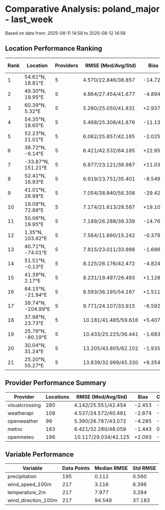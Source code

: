 # Comparative Analysis: poland_major - last_week

Based on data from: 2025-08-11 14:58 to 2025-08-12 14:58

## Location Performance Ranking

| Rank | Location | Providers | RMSE (Med/Avg/Std) | Bias | Correlation | Coverage % |
|------|----------|-----------|-------------------|------|-------------|-----------|
| 1 | 54.61°N, 18.81°E | 5 | 4.570/22.846/36.857 | -14.724 | 0.121 | 92.4% |
| 2 | 49.30°N, 19.95°E | 5 | 4.864/27.454/41.677 | -4.894 | 0.126 | 92.4% |
| 3 | 60.39°N, 5.32°E | 5 | 5.280/25.050/41.831 | +2.937 | -0.247 | 92.4% |
| 4 | 54.35°N, 18.65°E | 5 | 5.468/25.306/41.876 | -11.138 | 0.005 | 92.4% |
| 5 | 52.23°N, 21.01°E | 5 | 6.062/25.857/42.165 | -2.025 | 0.000 | 34.5% |
| 6 | 38.72°N, -9.14°E | 5 | 6.421/42.532/64.185 | +22.958 | -0.464 | 92.4% |
| 7 | -33.87°N, 151.21°E | 5 | 6.877/23.121/36.987 | +11.039 | -0.012 | 92.4% |
| 8 | 52.41°N, 16.93°E | 5 | 6.919/23.751/35.401 | -8.549 | -0.228 | 92.4% |
| 9 | 41.01°N, 28.98°E | 5 | 7.054/38.940/56.308 | -29.427 | -0.037 | 92.4% |
| 10 | 19.08°N, 72.88°E | 5 | 7.174/21.613/28.587 | +19.103 | -0.215 | 92.4% |
| 11 | 50.06°N, 19.95°E | 5 | 7.189/26.288/39.339 | -14.762 | -0.276 | 92.4% |
| 12 | 1.35°N, 103.82°E | 5 | 7.564/11.660/15.242 | -0.379 | 0.103 | 92.4% |
| 13 | 40.71°N, -74.01°E | 5 | 7.815/23.011/33.988 | -1.696 | -0.064 | 92.4% |
| 14 | 51.51°N, -0.13°E | 5 | 8.125/26.176/42.472 | -4.824 | -0.573 | 92.4% |
| 15 | 41.39°N, 2.17°E | 5 | 8.231/19.497/26.493 | +1.128 | -0.322 | 92.4% |
| 16 | 64.15°N, -21.94°E | 5 | 8.593/36.195/54.167 | +1.511 | -0.353 | 92.4% |
| 17 | 39.74°N, -104.99°E | 5 | 9.771/24.107/33.915 | -6.592 | 0.159 | 92.4% |
| 18 | 37.98°N, 23.73°E | 5 | 10.181/41.485/59.616 | +5.407 | -0.209 | 92.4% |
| 19 | 25.76°N, -80.19°E | 5 | 10.433/25.225/36.441 | -1.683 | -0.299 | 92.4% |
| 20 | 30.04°N, 31.24°E | 5 | 13.205/43.805/62.102 | -1.935 | -0.370 | 92.4% |
| 21 | 25.20°N, 55.27°E | 5 | 13.839/32.999/45.330 | +9.354 | -0.087 | 92.4% |

## Provider Performance Summary

| Provider | Locations | RMSE (Med/Avg/Std) | Bias | Correlation |
|----------|-----------|-------------------|------|-------------|
| visualcrossing | 280 | 4.142/25.551/42.454 | -2.453 | -0.042 |
| weatherapi | 108 | 4.537/24.572/40.481 | -2.874 | -0.091 |
| openweather | 99 | 5.390/26.787/43.072 | -4.285 | -0.074 |
| metno | 163 | 6.421/32.280/48.059 | -1.443 | 0.000 |
| openmeteo | 196 | 10.117/29.034/42.125 | +2.093 | -0.013 |

## Variable Performance

| Variable | Data Points | Median RMSE | Std RMSE |
|----------|-------------|-------------|----------|
| precipitation | 195 | 0.112 | 0.560 |
| wind_speed_100m | 217 | 3.116 | 6.396 |
| temperature_2m | 217 | 7.977 | 3.284 |
| wind_direction_100m | 217 | 94.549 | 37.183 |
